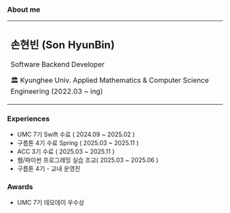 ###  About me
<table>
  <tr>
    <td>
      <h2> 손현빈 (Son HyunBin) </h2>
      <p> Software Backend Developer</p> 
      <p>🏛 Kyunghee Univ. Applied Mathematics & Computer Science Engineering (2022.03 ~ ing)</p>
    </td>
  </tr>
</table>



### Experiences
- UMC 7기 Swift 수료 ( 2024.09 ~ 2025.02 )
- 구름톤 4기 수료  Spring ( 2025.03 ~ 2025.11 )
- ACC 3기 수료 ( 2025.03 ~ 2025.11 )
- 웹/파이썬 프로그래밍 실습 조교( 2025.03 ~ 2025.06 )
- 구름톤 4기 - 교내 운영진
### Awards 
- UMC 7기 데모데이 우수상
  
